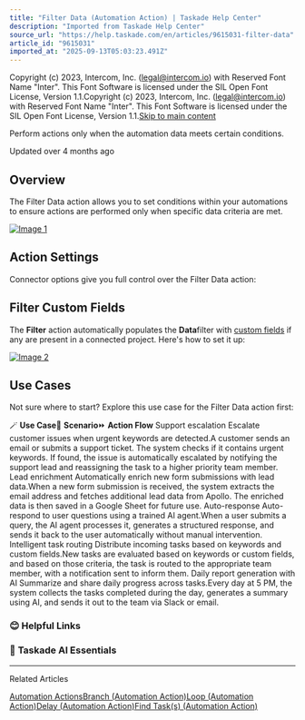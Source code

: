 ```yaml
---
title: "Filter Data (Automation Action) | Taskade Help Center"
description: "Imported from Taskade Help Center"
source_url: "https://help.taskade.com/en/articles/9615031-filter-data"
article_id: "9615031"
imported_at: "2025-09-13T05:03:23.491Z"
---
```


Copyright (c) 2023, Intercom, Inc. (legal@intercom.io) with Reserved Font Name "Inter". This Font Software is licensed under the SIL Open Font License, Version 1.1.Copyright (c) 2023, Intercom, Inc. (legal@intercom.io) with Reserved Font Name "Inter". This Font Software is licensed under the SIL Open Font License, Version 1.1.[Skip to main content](https://help.taskade.com/en/articles/9615031-filter-data#main-content)

Perform actions only when the automation data meets certain conditions.

Updated over 4 months ago

**Overview**
------------

The Filter Data action allows you to set conditions within your automations to ensure actions are performed only when specific data criteria are met.

[![Image 1](../../.gitbook/assets/imported/filter-data-1.png)](https://downloads.intercomcdn.com/i/o/1114988060/eecc5b77921564a1f0f4ad42/filter-data.png?expires=1757741400&signature=30f05a1882b4fc425627961550ccfb40f92a3d05b210b7c23b159f522f2e8a37&req=dSEmEsB2lYFZWfMW1HO4zbgNisNQfUm24pw%2F0r5TuUinvMXB559Af2P9HyQC%0A17tDjfjuu%2BVP5wr1mqQ%3D%0A)

**Action Settings**
-------------------

Connector options give you full control over the Filter Data action:

**Filter Custom Fields**
------------------------

The **Filter** action automatically populates the **Data**filter with [custom fields](https://intercom.help/taskade/en/articles/9767679-custom-fields) if any are present in a connected project. Here's how to set it up:

[![Image 2](../../.gitbook/assets/imported/filter-data-2.jpg)](https://downloads.intercomcdn.com/i/o/plyqw4hf/1373840083/840e1de4ceb496e574c0343bb595/filter-custom-fields.jpg?expires=1757741400&signature=8a9293e84e09ebf0b5d5f09abf35dd1d9cd1997b9c8da4587d848953573a1956&req=dSMgFcF6nYFXWvMW1HO4zc%2BRUdVYITRvk0s5Nc6Pp%2B5WSSdvwhr21%2BDmwl2A%0AuQk9%2F6%2FLhQtqEZ15k%2FU%3D%0A)

**Use Cases**
-------------

Not sure where to start? Explore this use case for the Filter Data action first:

🪄 **Use Case**💭 **Scenario**⏩ **Action Flow**
Support escalation Escalate customer issues when urgent keywords are detected.A customer sends an email or submits a support ticket. The system checks if it contains urgent keywords. If found, the issue is automatically escalated by notifying the support lead and reassigning the task to a higher priority team member.
Lead enrichment Automatically enrich new form submissions with lead data.When a new form submission is received, the system extracts the email address and fetches additional lead data from Apollo. The enriched data is then saved in a Google Sheet for future use.
Auto-response Auto-respond to user questions using a trained AI agent.When a user submits a query, the AI agent processes it, generates a structured response, and sends it back to the user automatically without manual intervention.
Intelligent task routing Distribute incoming tasks based on keywords and custom fields.New tasks are evaluated based on keywords or custom fields, and based on those criteria, the task is routed to the appropriate team member, with a notification sent to inform them.
Daily report generation with AI Summarize and share daily progress across tasks.Every day at 5 PM, the system collects the tasks completed during the day, generates a summary using AI, and sends it out to the team via Slack or email.
### **😊 Helpful Links**
### 🤖 **Taskade AI Essentials**

* * *

Related Articles

[Automation Actions](https://help.taskade.com/en/articles/8958470-automation-actions)[Branch (Automation Action)](https://help.taskade.com/en/articles/9805047-branch-automation-action)[Loop (Automation Action)](https://help.taskade.com/en/articles/10351362-loop-automation-action)[Delay (Automation Action)](https://help.taskade.com/en/articles/10442383-delay-automation-action)[Find Task(s) (Automation Action)](https://help.taskade.com/en/articles/10504418-find-task-s-automation-action)